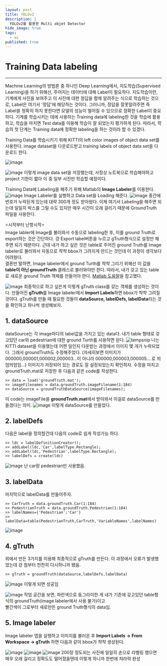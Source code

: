 ```yaml
---
layout: post
title: YOLOv2
description: |
  YOLOv2를 활용한 Multi objet Detector
hide_image: true
tags:
  - ai
published: true
---
```



# Training Data labeling
* * *
Machine Learning의 방법론 중 하나인 Deep Learning에서, 지도학습(Supervised Learning)을 하기 위해선, 주어지는 데이터에 대해 Label이 
필요하다. 지도학습이란, 기계에게 사진을 보여주고 이 사진에 대한 정답을 함께 알려주는 식으로 학습하는 것으로,
Label은 여기서 '정답'에 해당하는 것이다. 그러니까, 정답을 잘못알려주면 즉 Label을 정확히 하지 못한다면 모델의 성능이 떨어질 수 
있으므로 정확한 Label이 중요하다. 기계를 학습시키는 데에 사용하는 Training data에 labeling한 것을 학습에 활용하고, 
학습을 마치면 Test data를 이용해 학습이 잘 되었는지 평가하게 된다. 따라서, 학습의 첫 단계는 Training data에 정확한 labeling을 
하는 것이라 할 수 있겠다.   
   
Training Data를 학습시키기 위해 KITTI의 left color images of object data set를 사용한다. image dataset을 다운로드받고
training labels of object data set을 다운로드 한다.

![image](https://user-images.githubusercontent.com/69246778/129994047-e0e7fda3-5777-4803-b022-f9808f6ae6ef.png)
   
![image](https://user-images.githubusercontent.com/69246778/129994099-0f54164e-7886-42ba-9696-d7462e5bb8df.png)
이렇게 image data set을 저장했는데, 사정상 노트북으로 학습해야하고 project 기한이 짧아 이 중 일부 사진만 학습할 예정이다.
   
Training Data에 Labeling을 해주기 위해 Matlab의 **Image Labeler**를 이용한다.
![image](https://user-images.githubusercontent.com/69246778/129994850-842a8e26-8856-44de-9d29-14fd8018d7e2.png)
Image Labeler를 실행하고 Data set을 Loading 해준다.
![image](https://user-images.githubusercontent.com/69246778/129996008-f59cd6d3-7c86-4d64-a93c-69767e1fbe6d.png)
중간에 번호가 누락된게 있는데 대략 300개 정도 받아왔다. 이제 여기서 Labeling을 해주면 되는데 일일히 박스를 그릴 수도 있지만
매우 시간이 오래 걸리기 때문에 GroundTruth 파일을 사용한다.

⭐시작부터 난항시작⭐   
Image labler에 Image를 불러와서 수동으로 labeling한 후, 이를 ground Truth로 export하는 것은 간단하다. 걍 Export label버튼을 누르고 gTruth형식으로 설정만 해주면
되기 때문이다. 근데 내가 하고 싶은 것은 table로 주어진 ground Truth를 Image labeler로 불러와서 자동으로 챡챡 bbox가 그려지게 만드는 것인데 이 과정이 생각보다 어려웠다.   
결론만 말하면, Image labeler에서 ground Turth를 챡챡 그리기 위해선 이 값을 **table이 아닌 groundTruth** 클래스로 불러와야만 한다. 따라서, 내가 갖고 있는 table로
새로운 ground Truth 객체를 만들어야 한다. [Matlab 도움말](https://kr.mathworks.com/help/vision/ref/groundtruth.html?s_tid=doc_ta)을 참고했다.
   
![image](https://user-images.githubusercontent.com/69246778/130350038-b7a0c014-5d46-4e8e-9594-6478e64bb8e0.png)
최종적으로 하고 싶은게 이렇게 gTruth class를 갖는 객체를 생성하는 것이다. 만들어진 **gTruth**를 Image labeler에서 **Import Labels**하면 bbox가 챡챡 그려질 것이다.
gTruth를 만들 때 필요한 것들이 **dataSource, labelDefs, labelData**라는 것을 확인하고 하나씩 생성해보자.

## 1. dataSource   
dataSource는 각 image마다의 label값을 가지고 있는 data다. 내가 table 형태로 갖고있던 car와 pedestrian에 대한 ground Turth를 사용하면 된다.
![tempsnip](https://user-images.githubusercontent.com/69246778/130350265-7f5212fe-d82a-47d0-8ae2-bc16242904aa.png)
나는 KITTI dataset을 이용했는데 어쩐 일인지 다운받는 과정에서 이미지 몇 개가 누락되었다. 그래서 groundTruth도 수정해주었다. 
(자세히보면 이미지가 000000,000001,000002,000003...이 아니라 000000,000003,000005... 로 띄엄띄엄임...)
이미지가 저장되어 있는 경로도 잘 설정되었는지 확인하자. 수정을 마치고 groundTruth.mat로 저장한 후 다음과 같은 code를 작성한다.

```
>> data = load('groundTruth.mat');
>> imageFilenames = data.groundTruth.imageFilename(1:184)
>> dataSource = groundTruthDataSource(imageFilenames);

```
이 code는 imageFile을 **groundTruth.mat**에서 받아와서 이걸로 dataSource를 만들겠다는 의미. 
![image](https://user-images.githubusercontent.com/69246778/130350446-465af634-8906-4584-a9f0-85ed09cb3a3e.png)
이렇게 dataSource를 만들었다.


## 2. labelDefs   
다음은 label을 정의할건데 다음의 code로 쉽게 작성가능 하다.
   
```
>> ldc = labelDefinitionCreator();
>> addLabel(ldc,'Car',labelType.Rectangle);
>> addLabel(ldc,'Pedestrian',labelType.Rectangle);
>> labelDefs = create(ldc)
```
![image](https://user-images.githubusercontent.com/69246778/130350478-ae369501-e203-43bb-ba84-a735bcb45684.png)
난 car랑 pedestrian만 사용했음.

## 3. labelData
마지막으로 labelData를 만들어주자.

```
>> CarTruth = data.groundTruth.Car(1:184)
>> PedestrianTruth = data.groundTruth.Pedestrian(1:184)
>> labelNames={'Pedestrian';'Car'}
>> labelData=table(PedestrianTruth,CarTruth,'VariableNames',labelNames)
```

![image](https://user-images.githubusercontent.com/69246778/130350557-04ef16f3-0588-47e6-8711-4c58b58ce81c.png)

## 4. gTruth
위에서 만든 3가지를 이용해 최종적으로 gTruth를 만든다. 이 과정에서 오류가 발생했었는데 걍 첨부터 천천히 다시하니까 됐음.

```
>> gTruth = groundTruth(dataSource,labelDefs,labelData)
```

![image](https://user-images.githubusercontent.com/69246778/130350622-2d7bdf85-393c-4e19-82d3-9d00c33009ea.png)
이렇게 되면 성공임   
   
![image](https://user-images.githubusercontent.com/69246778/130350639-e89857d3-3e39-40bf-b02c-122a76d48b96.png)
작업 공간을 보면, 파란색으로 동그라미한 게 내가 기존에 갖고있던 table형식의 groundTruth(image labeler에서 사용 불가)이고   
빨간색이 그로부터 새로만든 ground Truth형식의 data임.

## 5. Image labeler
Image labeler 앱을 실행하고 이미지를 불러온 후 **Import Labels -> From Workspace -> gTruth** 하면 다음과 같이 bbox가 챡챡 생성된다.
   
![image](https://user-images.githubusercontent.com/69246778/130349797-03b894fc-b497-4caf-ac75-843df345fe3c.png)
![image](https://user-images.githubusercontent.com/69246778/130349805-e3f399c7-8992-4066-994e-a7ccf77ec01f.png)
![image](https://user-images.githubusercontent.com/69246778/130350748-e614c600-c7e9-460b-b55d-1b007319097a.png)
200장 정도되는 사진에 일일히 손으로 라벨링 했으면 매우 오래 걸리고 정확도도 떨어졌을텐데 이렇게 하니까 한번에 챠라락 완성
